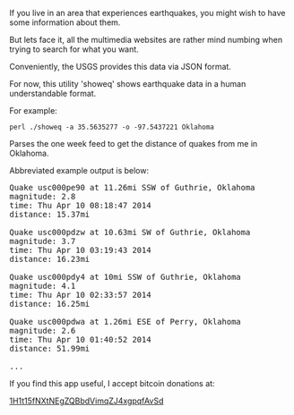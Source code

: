 If you live in an area that experiences earthquakes, you might
wish to have some information about them.

But lets face it, all the multimedia websites are rather mind numbing
when trying to search for what you want.

Conveniently, the USGS provides this data via JSON format.

For now, this utility 'showeq' shows earthquake data in a human
understandable format.

For example:

    perl ./showeq -a 35.5635277 -o -97.5437221 Oklahoma

Parses the one week feed to get the distance of quakes from me in Oklahoma.

Abbreviated example output is below:

<pre>
Quake usc000pe90 at 11.26mi SSW of Guthrie, Oklahoma
magnitude: 2.8
time: Thu Apr 10 08:18:47 2014
distance: 15.37mi

Quake usc000pdzw at 10.63mi SW of Guthrie, Oklahoma
magnitude: 3.7
time: Thu Apr 10 03:19:43 2014
distance: 16.23mi

Quake usc000pdy4 at 10mi SSW of Guthrie, Oklahoma
magnitude: 4.1
time: Thu Apr 10 02:33:57 2014
distance: 16.25mi

Quake usc000pdwa at 1.26mi ESE of Perry, Oklahoma
magnitude: 2.6
time: Thu Apr 10 01:40:52 2014
distance: 51.99mi

...
</pre>


If you find this app useful, I accept bitcoin donations at:

<a href="bitcoin:1H1t15fNXtNEgZQBbdVimqZJ4xgpqfAvSd">1H1t15fNXtNEgZQBbdVimqZJ4xgpqfAvSd</a>
